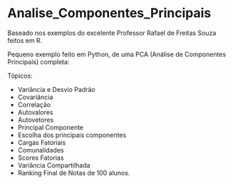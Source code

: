 # Analise_Componentes_Principais

Baseado nos exemplos do excelente Professor Rafael de Freitas Souza feitos em R.

Pequeno exemplo feito em Python, de uma PCA (Análise de Componentes Principais) completa:

Tópicos:
* Variância e Desvio Padrão
* Covariância
* Correlação
* Autovalores
* Autovetores
* Principal Componente
* Escolha dos principais componentes
* Cargas Fatoriais
* Comunalidades
* Scores Fatorias
* Variância Compartilhada
* Ranking Final de Notas de 100 alunos.
